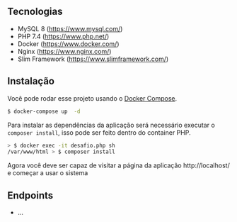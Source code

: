 ## Tecnologias
- MySQL 8 (https://www.mysql.com/)
- PHP 7.4 (https://www.php.net/)
- Docker (https://www.docker.com/)
- Nginx (https://www.nginx.com/)
- Slim Framework (https://www.slimframework.com/)
## Instalação
Você pode rodar esse projeto usando o [Docker Compose](https://docs.docker.com/compose/install/).
```sh
$ docker-compose up  -d
```
Para instalar as dependências da aplicação será necessário executar o `composer install`, isso pode ser feito dentro do container PHP.
```sh
> $ docker exec -it desafio.php sh
/var/www/html > $ composer install
```

Agora você deve ser capaz de visitar a página da aplicação http://localhost/ e começar a usar o sistema
## Endpoints
- ...

 



